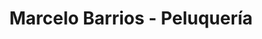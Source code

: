 ---
title: "Marcelo Barrios - Peluquería"
url: /santa-fe/marcelo-barrios-peluqueria/
shop: peluquería
---